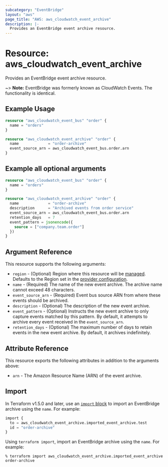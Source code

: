 ```yaml
---
subcategory: "EventBridge"
layout: "aws"
page_title: "AWS: aws_cloudwatch_event_archive"
description: |-
  Provides an EventBridge event archive resource.
---
```


# Resource: aws_cloudwatch_event_archive

Provides an EventBridge event archive resource.

~> **Note:** EventBridge was formerly known as CloudWatch Events. The functionality is identical.

## Example Usage

```terraform
resource "aws_cloudwatch_event_bus" "order" {
  name = "orders"
}

resource "aws_cloudwatch_event_archive" "order" {
  name             = "order-archive"
  event_source_arn = aws_cloudwatch_event_bus.order.arn
}
```

## Example all optional arguments

```terraform
resource "aws_cloudwatch_event_bus" "order" {
  name = "orders"
}

resource "aws_cloudwatch_event_archive" "order" {
  name             = "order-archive"
  description      = "Archived events from order service"
  event_source_arn = aws_cloudwatch_event_bus.order.arn
  retention_days   = 7
  event_pattern = jsonencode({
    source = ["company.team.order"]
  })
}
```

## Argument Reference

This resource supports the following arguments:

* `region` - (Optional) Region where this resource will be [managed](https://docs.aws.amazon.com/general/latest/gr/rande.html#regional-endpoints). Defaults to the Region set in the [provider configuration](https://registry.terraform.io/providers/hashicorp/aws/latest/docs#aws-configuration-reference).
* `name` - (Required) The name of the new event archive. The archive name cannot exceed 48 characters.
* `event_source_arn` - (Required) Event bus source ARN from where these events should be archived.
* `description` - (Optional) The description of the new event archive.
* `event_pattern` - (Optional) Instructs the new event archive to only capture events matched by this pattern. By default, it attempts to archive every event received in the `event_source_arn`.
* `retention_days` - (Optional) The maximum number of days to retain events in the new event archive. By default, it archives indefinitely.

## Attribute Reference

This resource exports the following attributes in addition to the arguments above:

* `arn` - The Amazon Resource Name (ARN) of the event archive.

## Import

In Terraform v1.5.0 and later, use an [`import` block](https://developer.hashicorp.com/terraform/language/import) to import an EventBridge archive using the `name`. For example:

```terraform
import {
  to = aws_cloudwatch_event_archive.imported_event_archive.test
  id = "order-archive"
}
```

Using `terraform import`, import an EventBridge archive using the `name`. For example:

```console
% terraform import aws_cloudwatch_event_archive.imported_event_archive order-archive
```
